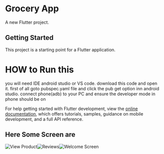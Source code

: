 # Grocery App

A new Flutter project.

## Getting Started
This project is a starting point for a Flutter application.
# HOW to Run this
you will need IDE android studio or VS code.
download this code and open it.
first of all goto pubspec.yaml file and click the pub get option inn android studio.
connect phone(adb) to  your PC and ensure the developer mode in phone should be on  



For help getting started with Flutter development, view the
[online documentation](https://docs.flutter.dev/), which offers tutorials,
samples, guidance on mobile development, and a full API reference.
## Here Some Screen are 
![View Product](https://github.com/FlutterAnaconda/GroceryApp/assets/126940525/a596e1a2-03ef-434f-b046-9000999ae077)![Reviews](https://github.com/FlutterAnaconda/GroceryApp/assets/126940525/a3ae6128-e68e-46a7-9130-c56fd2efbbc9)![Welcome Screen](https://github.com/FlutterAnaconda/GroceryApp/assets/126940525/4cb1b734-0bbe-4c10-bbf0-39ee85b21c36)
